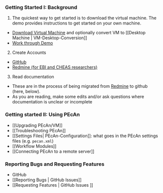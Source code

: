 ### Getting Started I: Background

1. The quickest way to get started is to download the virtual machine. The demo provides instructions to get started on your own machine. 
 * [Download Virtual Machine](http://isda.ncsa.illinois.edu/download/minimal.php?project=PEcAn&category=vm) and optionally convert VM to [[Desktop Machine | VM-Desktop-Conversion]]
 * [Work through Demo](https://sites.google.com/site/pecanworkflow/education)
2. Create Accounts
 * [GitHub](https://github.com/signup/free)
 * [Redmine (for EBI and CHEAS researchers)](https://ebi-forecast.igb.illinois.edu/redmine/account/register)
3. Read documentation
 * These are in the process of being migrated from [Redmine](https://ebi-forecast.igb.illinois.edu/redmine/projects/pecan/wiki) to github (here, below).
 * As you are reading, make some edits and/or ask questions where documentation is unclear or incomplete

### Getting started II: Using PEcAn

* [[Upgrading PEcAn/VM]]
* [[Troubleshooting PEcAn]]
* [[Settings Files| PEcAn-Configuration]]: what goes in the PEcAn settings files (e.g. `pecan.xml`)
* [[Workflow Modules]]
* [[Connecting PEcAn to a remote server]]
### Reporting Bugs and Requesting Features

* GitHub
 * [[Reporting Bugs | GitHub Issues]]
 * [[Requesting Features | GitHub Issues ]]